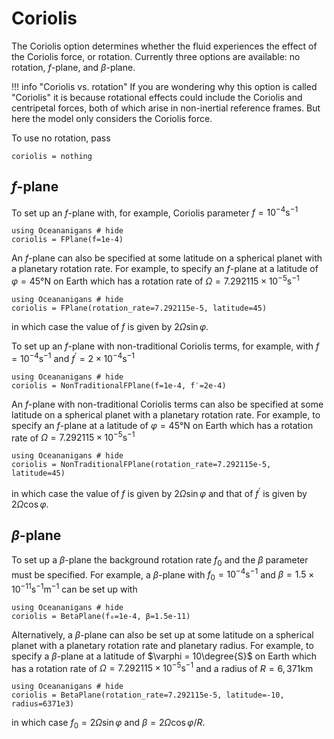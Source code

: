 # Coriolis
The Coriolis option determines whether the fluid experiences the effect of the Coriolis force, or rotation. Currently
three options are available: no rotation, $f$-plane, and $\beta$-plane.

!!! info "Coriolis vs. rotation"
    If you are wondering why this option is called "Coriolis" it is because rotational effects could include the
    Coriolis and centripetal forces, both of which arise in non-inertial reference frames. But here the model only
    considers the Coriolis force.

To use no rotation, pass
```
coriolis = nothing
```

## $f$-plane

To set up an $f$-plane with, for example, Coriolis parameter $f = 10^{-4} \text{s}^{-1}$
```@example
using Oceananigans # hide
coriolis = FPlane(f=1e-4)
```

An $f$-plane can also be specified at some latitude on a spherical planet with a planetary rotation rate. For example,
to specify an $f$-plane at a latitude of $\varphi = 45°\text{N}$ on Earth which has a rotation rate of
$\Omega = 7.292115 \times 10^{-5} \text{s}^{-1}$
```@example
using Oceananigans # hide
coriolis = FPlane(rotation_rate=7.292115e-5, latitude=45)
```
in which case the value of $f$ is given by $2\Omega\sin\varphi$.

To set up an $f$-plane with non-traditional Coriolis terms, for example, with $f = 10^{-4} \text{s}^{-1}$ and 
$f^{\prime} = 2 \times 10^{-4} \text{s}^{-1}$
```@example
using Oceananigans # hide
coriolis = NonTraditionalFPlane(f=1e-4, f′=2e-4)
```

An $f$-plane with non-traditional Coriolis terms can also be specified at some latitude on a spherical planet
with a planetary rotation rate. For example, to specify an $f$-plane at a latitude of $\varphi = 45°\text{N}$ 
on Earth which has a rotation rate of $\Omega = 7.292115 \times 10^{-5} \text{s}^{-1}$
```@example
using Oceananigans # hide
coriolis = NonTraditionalFPlane(rotation_rate=7.292115e-5, latitude=45)
```
in which case the value of $f$ is given by $2\Omega\sin\varphi$ and that of $f^{\prime}$ is given by $2\Omega\cos\varphi$.


## $\beta$-plane
To set up a $\beta$-plane the background rotation rate $f_0$ and the $\beta$ parameter must be specified. For example,
a $\beta$-plane with $f_0 = 10^{-4} \text{s}^{-1}$ and $\beta = 1.5 \times 10^{-11} \text{s}^{-1}\text{m}^{-1}$ can be
set up with
```@example
using Oceananigans # hide
coriolis = BetaPlane(f₀=1e-4, β=1.5e-11)
```

Alternatively, a $\beta$-plane can also be set up at some latitude on a spherical planet with a planetary rotation rate
and planetary radius. For example, to specify a $\beta$-plane at a latitude of $\varphi = 10\degree{S}$ on Earth
which has a rotation rate of $\Omega = 7.292115 \times 10^{-5} \text{s}^{-1}$ and a radius of $R = 6,371 \text{km}$
```@example
using Oceananigans # hide
coriolis = BetaPlane(rotation_rate=7.292115e-5, latitude=-10, radius=6371e3)
```
in which case $f_0 = 2\Omega\sin\varphi$ and $\beta = 2\Omega\cos\varphi / R$.
